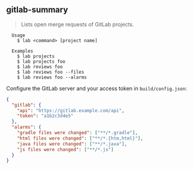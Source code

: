 ## gitlab-summary

> Lists open merge requests of GitLab projects.

~~~
  Usage
    $ lab <command> [project name]

  Examples
    $ lab projects
    $ lab projects foo
    $ lab reviews foo
    $ lab reviews foo --files
    $ lab reviews foo --alarms
~~~

Configure the GitLab server and your access token in `build/config.json`:

~~~json
{
  "gitlab": {
    "api": "https://gitlab.example.com/api",
    "token": "a1b2c3d4e5"
  },
  "alarms": {
    "gradle files were changed": ["**/*.gradle"],
    "html files were changed": ["**/*.{htm,html}"],
    "java files were changed": ["**/*.java"],
    "js files were changed": ["**/*.js"]
  }
}
~~~
